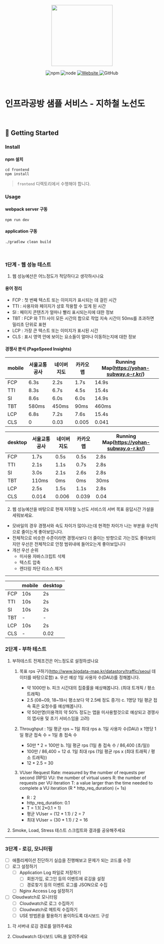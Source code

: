 <p align="center">
    <img width="200px;" src="https://raw.githubusercontent.com/woowacourse/atdd-subway-admin-frontend/master/images/main_logo.png"/>
</p>
<p align="center">
  <img alt="npm" src="https://img.shields.io/badge/npm-%3E%3D%205.5.0-blue">
  <img alt="node" src="https://img.shields.io/badge/node-%3E%3D%209.3.0-blue">
  <a href="https://edu.nextstep.camp/c/R89PYi5H" alt="nextstep atdd">
    <img alt="Website" src="https://img.shields.io/website?url=https%3A%2F%2Fedu.nextstep.camp%2Fc%2FR89PYi5H">
  </a>
  <img alt="GitHub" src="https://img.shields.io/github/license/next-step/atdd-subway-service">
</p>

<br>

# 인프라공방 샘플 서비스 - 지하철 노선도

<br>

## 🚀 Getting Started

### Install
#### npm 설치
```
cd frontend
npm install
```
> `frontend` 디렉토리에서 수행해야 합니다.

### Usage
#### webpack server 구동
```
npm run dev
```
#### application 구동
```
./gradlew clean build
```
<br>


### 1단계 - 웹 성능 테스트
1. 웹 성능예산은 어느정도가 적당하다고 생각하시나요

#### 용어 정리
- FCP : 첫 번째 텍스트 또는 이미지가 표시되는 데 걸린 시간
- TTI : 사용자와 페이지가 상호 작용할 수 있게 된 시간
- SI : 페이지 콘텐츠가 얼마나 빨리 표시되는지에 대한 정보
- TBT : FCP 와 TTI 사이 모든 시간의 합으로 작업 지속 시간이 50ms를 초과하면 밀리초 단위로 표현
- LCP : 가장 큰 텍스트 또는 이미지가 표시된 시간
- CLS : 표시 영역 안에 보이는 요소들이 얼마나 이동하는지에 대한 정보

#### 경쟁사 분석 (PageSpeed Insights)
| mobile | 서울교통공사 | 네이버지도 | 카카오맵   | Running Map(https://yohan-subway.o-r.kr/) |
|--------|--------|-------|--------|-------------------------------------------|
| FCP    | 6.3s   | 2.2s  | 1.7s   | 14.9s                                     |
| TTI    | 8.3s   | 6.7s  | 4.5s   | 15.4s                                     |
| SI     | 8.6s   | 6.0s  | 6.0s   | 14.9s                                     |
| TBT    | 580ms  | 450ms | 90ms   | 460ms                                     |
| LCP    | 6.8s   | 7.2s  | 7.6s   | 15.4s                                     |
| CLS    | 0      | 0.03  | 0.005  | 0.041                                     |

| desktop | 서울교통공사 | 네이버지도 | 카카오맵  | Running Map(https://yohan-subway.o-r.kr/) |
|---------|--------|-------|-------|-------------------------------------------|
| FCP     | 1.7s   | 0.5s  | 0.5s  | 2.8s                                      |
| TTI     | 2.1s   | 1.1s  | 0.7s  | 2.8s                                      |
| SI      | 3.0s   | 2.1s  | 2.6s  | 2.8s                                      |
| TBT     | 110ms  | 0ms   | 0ms   | 30ms                                      |
| LCP     | 2.5s   | 1.5s  | 1.1s  | 2.8s                                      |
| CLS     | 0.014  | 0.006 | 0.039 | 0.04                                      |

2. 웹 성능예산을 바탕으로 현재 지하철 노선도 서비스의 서버 목표 응답시간 가설을 세워보세요.

- 모바일의 경우 경쟁서와 속도 차이가 많이나는데 현격한 차이가 나는 부분을 우선적으로 줄이는게 좋아보입니다.
- 전체적으로 비슷한 수준이라면 경쟁사보다 더 줄이는 방향으로 가는것도 좋아보이지만 우선은 전체적으로 안정 범위내에 들어오는게 좋아보입니다
- 개선 우선 순위 
  - 미사용 자바스크립트 삭제
  - 텍스트 압축 
  - 렌더링 차단 리소스 제거
---
|     | mobile | desktop |
|-----|--------|---------|
| FCP | 10s    | 2s      |
| TTI | 10s    | 2s      |
| SI  | 10s    | 2s      |
| TBT | -      | -       |
| LCP | 10s    | 2s      |
| CLS | -      | 0.02    |


### 2단계 - 부하 테스트 
1. 부하테스트 전제조건은 어느정도로 설정하셨나요
   1) 목표 rps 구하기(http://www.bigdata-map.kr/datastory/traffic/seoul 데이터를 바탕으로함)
      a. 우선 예상 1일 사용자 수(DAU)를 정해봅니다.
       - 약 1000만
      b. 피크 시간대의 집중률을 예상해봅니다. (최대 트개픽 / 평소 트래픽)
       - 2.5 (08~09, 18~19시 평소보다 약 2.5배 정도 증가)
      c. 1명당 1일 평균 접속 혹은 요청수를 예상해봅니다.
       - 약 50만명(이용객의 약 50% 정도는 앱을 미사용할것으로  예상되고 경쟁사의 앱사용  및 초기 서비스임을 고려)

    2) Throughput : 1일 평균 rps ~ 1일 최대 rps
      a. 1일 사용자 수(DAU) x 1명당 1일 평균 접속 수 = 1일 총 접속 수
       - 50만 * 2 = 100만
      b. 1일 평균 rps (1일 총 접속 수 / 86,400 (초/일))
       - 100만 / 86,400 = 12
      d. 1일 최대 rps (1일 평균 rps x (최대 트래픽 / 평소 트래픽))
       - 12 * 2.5 = 30

   3) VUser
      Request Rate: measured by the number of requests per second (RPS)
      VU: the number of virtual users
      R: the number of requests per VU iteration
      T: a value larger than the time needed to complete a VU iteration (R * http_req_duration) (+ 1s)

      - R : 2
      - http_req_duration: 0.1
      - T = 1.1( 2*0.1 + 1)
      - 평균 VUser = (12 * 1.1) / 2 = 7
      - 최대 VUser = (30 * 1.1) / 2 = 16

2. Smoke, Load, Stress 테스트 스크립트와 결과를 공유해주세요
---

### 3단계 - 로깅, 모니터링

- [ ] 애플리케이션 진단하기 실습을 진행해보고 문제가 되는 코드를 수정
- [ ] 로그 설정하기
    - [ ] Application Log 파일로 저장하기
        - [ ] 회원가입, 로그인 등의 이벤트에 로깅을 설정
        - [ ] 경로찾기 등의 이벤트 로그를 JSON으로 수집
    - [ ] Nginx Access Log 설정하기
- [ ] Cloudwatch로 모니터링
    - [ ] Cloudwatch로 로그 수집하기
    - [ ] Cloudwatch로 메트릭 수집하기
    - [ ] USE 방법론을 활용하기 용이하도록 대시보드 구성

1. 각 서버내 로깅 경로를 알려주세요

2. Cloudwatch 대시보드 URL을 알려주세요
